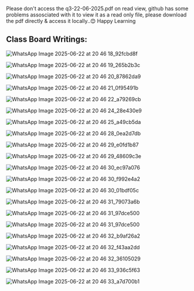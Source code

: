 Please don't access the q3-22-06-2025.pdf on read view, github has some problems assosciated with it to view it as a read only file, please download the pdf directly & access it locally..😊
Happy Learning


Class Board Writings: 
-



![WhatsApp Image 2025-06-22 at 20 46 18_92fcbd8f](https://github.com/user-attachments/assets/8528c304-702f-40e8-beac-e074a575042c)

![WhatsApp Image 2025-06-22 at 20 46 19_265b2b3c](https://github.com/user-attachments/assets/79d98e36-52c6-430b-8a9b-5405bdea7174)

![WhatsApp Image 2025-06-22 at 20 46 20_87862da9](https://github.com/user-attachments/assets/0050a54c-384d-4797-94f2-f6317ec90e3b)

![WhatsApp Image 2025-06-22 at 20 46 21_0f95491b](https://github.com/user-attachments/assets/94546c7a-5aea-411f-b1b3-7ae2a941e72e)

![WhatsApp Image 2025-06-22 at 20 46 22_a79269cb](https://github.com/user-attachments/assets/3a88e99c-f434-4fc9-ac92-79fa61e46752)

![WhatsApp Image 2025-06-22 at 20 46 24_28e430e9](https://github.com/user-attachments/assets/1efa9820-4020-46d6-86c1-d94de4e25aad)

![WhatsApp Image 2025-06-22 at 20 46 25_a49cb5da](https://github.com/user-attachments/assets/68de74c4-f2ff-42d7-8730-b7e893a05d0e)

![WhatsApp Image 2025-06-22 at 20 46 28_0ea2d7db](https://github.com/user-attachments/assets/702e1fb7-fc7e-4c65-a599-2a451a0f3cec)

![WhatsApp Image 2025-06-22 at 20 46 29_e0fd1b87](https://github.com/user-attachments/assets/9e20ff0c-3c9c-4f43-a005-2b032e2ee692)

![WhatsApp Image 2025-06-22 at 20 46 29_48609c3e](https://github.com/user-attachments/assets/1edc243b-ffb0-420e-9df4-09075b8b2be7)

![WhatsApp Image 2025-06-22 at 20 46 30_ec97a076](https://github.com/user-attachments/assets/75be3334-56d7-452b-ac90-021bef5a03db)

![WhatsApp Image 2025-06-22 at 20 46 30_f992e4a2](https://github.com/user-attachments/assets/2f0fab05-ecc2-4685-b98a-333b3e54f313)

![WhatsApp Image 2025-06-22 at 20 46 30_01bdf05c](https://github.com/user-attachments/assets/ac78fb78-aef3-4dc9-bbae-63903e7c0879)

![WhatsApp Image 2025-06-22 at 20 46 31_79073a6b](https://github.com/user-attachments/assets/431feeb3-b64d-417c-a8f9-ce28c2315210)

![WhatsApp Image 2025-06-22 at 20 46 31_97dce500](https://github.com/user-attachments/assets/16184bae-d8ac-4f51-99d9-a1064c949d72)

![WhatsApp Image 2025-06-22 at 20 46 31_97dce500](https://github.com/user-attachments/assets/59b309f4-36eb-41ba-a294-91cfa9e39746)

![WhatsApp Image 2025-06-22 at 20 46 32_b9af26a2](https://github.com/user-attachments/assets/7f906fd0-52af-46ae-a736-25207c6229d2)

![WhatsApp Image 2025-06-22 at 20 46 32_f43aa2dd](https://github.com/user-attachments/assets/a9152023-6342-48aa-a003-b4f4ed4de776)

![WhatsApp Image 2025-06-22 at 20 46 32_36105029](https://github.com/user-attachments/assets/cd4d0829-5f81-4ef5-9160-2697485e5a3e)

![WhatsApp Image 2025-06-22 at 20 46 33_936c5f63](https://github.com/user-attachments/assets/784e721a-edab-4f1f-8cea-d6b2492974bf)

![WhatsApp Image 2025-06-22 at 20 46 33_a7d700b1](https://github.com/user-attachments/assets/8268f261-1df0-4f8c-952c-8d28f5ff005d)

